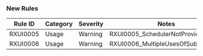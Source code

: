 ### New Rules

Rule ID | Category | Severity | Notes
--------|----------|----------|--------------------
RXUI0005| Usage    | Warning  | RXUI0005_SchedulerNotProvided
RXUI0006| Usage    | Warning  | RXUI0006_MultipleUsesOfSubscribeOn
